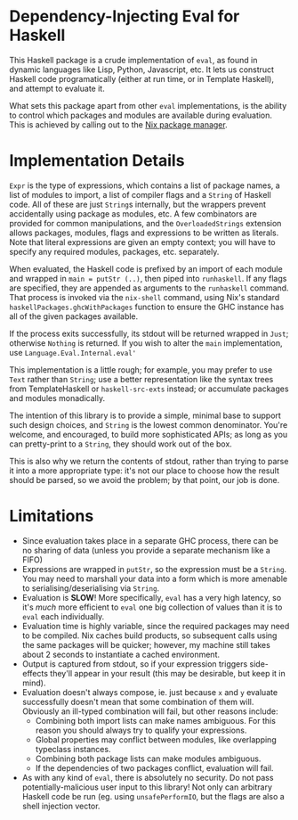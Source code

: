 # Dependency-Injecting Eval for Haskell

This Haskell package is a crude implementation of `eval`, as found in dynamic
languages like Lisp, Python, Javascript, etc. It lets us construct Haskell
code programatically (either at run time, or in Template Haskell), and attempt
to evaluate it.

What sets this package apart from other `eval` implementations, is the ability
to control which packages and modules are available during evaluation. This is
achieved by calling out to the [Nix package manager](http://nix.nixos.org).

# Implementation Details

`Expr` is the type of expressions, which contains a list of package names, a
list of modules to import, a list of compiler flags and a `String` of Haskell
code. All of these are just `String`s internally, but the wrappers prevent
accidentally using package as modules, etc. A few combinators are provided for
common manipulations, and the `OverloadedStrings` extension allows packages,
modules, flags and expressions to be written as literals. Note that literal
expressions are given an empty context; you will have to specify any required
modules, packages, etc. separately.

When evaluated, the Haskell code is prefixed by an import of each module and
wrapped in `main = putStr (..)`, then piped into `runhaskell`. If any flags are
specified, they are appended as arguments to the `runhaskell` command. That
process is invoked via the `nix-shell` command, using Nix's standard
`haskellPackages.ghcWithPackages` function to ensure the GHC instance has all of
the given packages available.

If the process exits successfully, its stdout will be returned wrapped in
`Just`; otherwise `Nothing` is returned. If you wish to alter the `main`
implementation, use `Language.Eval.Internal.eval'`

This implementation is a little rough; for example, you may prefer to use `Text`
rather than `String`; use a better representation like the syntax trees from
TemplateHaskell or `haskell-src-exts` instead; or accumulate packages and
modules monadically.

The intention of this library is to provide a simple, minimal base to support
such design choices, and `String` is the lowest common denominator. You're
welcome, and encouraged, to build more sophisticated APIs; as long as you can
pretty-print to a `String`, they should work out of the box.

This is also why we return the contents of stdout, rather than trying to parse
it into a more appropriate type: it's not our place to choose how the result
should be parsed, so we avoid the problem; by that point, our job is done.

# Limitations

 - Since evaluation takes place in a separate GHC process, there can be no
   sharing of data (unless you provide a separate mechanism like a FIFO)
 - Expressions are wrapped in `putStr`, so the expression must be a `String`.
   You may need to marshall your data into a form which is more amenable to
   serialising/deserialising via `String`.
 - Evaluation is **SLOW**! More specifically, `eval` has a very high latency, so
   it's *much* more efficient to `eval` one big collection of values than it is
   to `eval` each individually.
 - Evaluation time is highly variable, since the required packages may need to
   be compiled. Nix caches build products, so subsequent calls using the same
   packages will be quicker; however, my machine still takes about 2 seconds to
   instantiate a cached environment.
 - Output is captured from stdout, so if your expression triggers side-effects
   they'll appear in your result (this may be desirable, but keep it in mind).
 - Evaluation doesn't always compose, ie. just because `x` and `y` evaluate
   successfully doesn't mean that some combination of them will. Obviously an
   ill-typed combination will fail, but other reasons include:
    - Combining both import lists can make names ambiguous. For this reason you
      should always try to qualify your expressions.
    - Global properties may conflict between modules, like overlapping typeclass
      instances.
    - Combining both package lists can make modules ambiguous.
    - If the dependencies of two packages conflict, evaluation will fail.
 - As with any kind of `eval`, there is absolutely no security. Do not pass
   potentially-malicious user input to this library! Not only can arbitrary
   Haskell code be run (eg. using `unsafePerformIO`, but the flags are also a
   shell injection vector.

